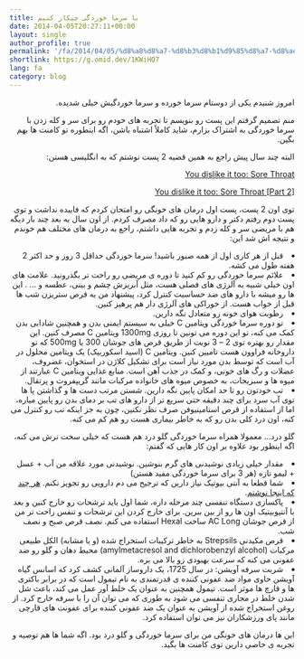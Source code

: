 ```yaml
---
title: با سرما خوردگی چیکار کنیم
date: 2014-04-05T20:27:11+00:00
layout: single
author_profile: true
permalink: '/fa/2014/04/05/%d8%a8%d8%a7-%d8%b3%d8%b1%d9%85%d8%a7-%d8%ae%d9%88%d8%b1%d8%af%da%af%db%8c-%da%86%db%8c%da%a9%d8%a7%d8%b1-%da%a9%d9%86%db%8c%d9%85/'
shortlink: https://g.omid.dev/1KWiHQ7
lang: fa
category: blog
---
```

<p dir="rtl">
  امروز شنیدم یکی از دوستام سرما خورده و سرما خوردگیش خیلی شدیده.
</p>

<p dir="rtl">
  منم تصمیم گرفتم این پست رو بنویسم تا تجربه های خودم رو برای سر و کله زدن با سرما خوردگی به اشتراک بزارم، شاید کاملاً اشتباه باشن، اگه اینطوره تو کامنت ها بهم بگین.
</p>

<p dir="rtl">
  البته چند سال پیش راجع به همین قضیه 2 پست نوشتم که به انگلیسی هستن:
</p>

<p dir="rtl">
  <a title="You dislike it too: Sore Throat" href="/2012/01/12/you-dislike-it-too-sore-throat/" target="_blank">You dislike it too: Sore Throat</a>
</p>

<p dir="rtl">
  <a title="You dislike it too: Sore Throat [Part 2]" href="/2012/01/18/you-dislike-it-too-sore-throat-part-2/" target="_blank">You dislike it too: Sore Throat [Part 2]</a>
</p>

<p dir="rtl">
  توی اون 2 پست، پست اول درمان های خونگی رو امتحان کردم که فاییده نداشت و توی پست دوم رفتم دکتر و دارو هایی رو که داد مصرف کردم. از اون سال به بعد چند بار دیگه هم با مریضی سر و کله زدم و تجربه هایی داشتم، راجع به درمان های مختلف هم خوندم و نتیجه اش شد این:
</p>

<li dir="rtl" style="text-align: right;">
  قبل از هر کاری اول از همه صبور باشید! سرما خوردگی حداقل 3 روز و حد اکثر 2 هفته طول می کشه.
</li>
<li dir="rtl" style="text-align: right;">
  علائم سرما خوردگی رو کم کنید تا دوره ی مریضی رو راحت تر بگذرونید. علامت های اون خیلی شبیه به آلرژی های فصلی هست، مثل آبریزش چشم و بینی، عطسه و &#8230; . این ها رو میشه با دارو های ضد حساسیت کنترل کرد، پیشنهاد من یه قرص ستریزن شب ها قبل از خواب هست. از خوراکی های آلرژی دار هم پرهیز کنین.
</li>
<li dir="rtl" style="text-align: right;">
  رطوبت هوای خونه رو متعادل نگه دارین.
</li>
<li dir="rtl" style="text-align: right;">
  تو دوره سرما خوردگی ویتامین C خیلی به سیستم ایمنی بدن و همچنین شادابی بدن کمک می کنه، تو این دوره می تونین تا روزی 1300mg ویتامین C مصرف کنین. این مقدار رو بهتره توی 2 &#8211; 3 نوبت از طریق قرص های جوشان 300 یا 500mg که تو داروخانه فراوون هست تامیین کنین. <span id="result_box" lang="fa"><span class="hps">ویتامین</span> <span class="hps">C</span> <span class="hps atn">(</span><span>اسید اسکوربیک</span><span>)</span> <span class="hps">یک ویتامین محلول در</span> <span class="hps">آب است که</span> <span class="hps">توسط بدن</span> <span class="hps">مورد نیاز است</span> <span class="hps">برای تشکیل</span> <span class="hps">کلاژن</span> <span class="hps">در</span> <span class="hps">استخوان</span><span>، غضروف</span><span>،</span> <span class="hps">عضلات</span> <span class="hps">و</span> <span class="hps">رگ های خونی</span><span>،</span> <span class="hps">و</span> <span class="hps">کمک</span> <span class="hps">در</span> <span class="hps">جذب آهن</span> <span class="hps">است</span><span>.</span> <span class="hps">منابع</span> <span class="hps">غذایی</span> <span class="hps">ویتامین</span> <span class="hps">C</span> <span class="hps">عبارتند از</span> <span class="hps">میوه ها و سبزیجات</span><span>، به خصوص</span> <span class="hps">میوه های خانواده مرکبات</span> <span class="hps">مانند گریپفروت و پرتقال</span><span>.</span></span>
</li>
<li dir="rtl" style="text-align: right;">
  تب خودتون رو تا حد امکان پایین نگه دارین. شستن مرتب دست ها و گذاشتن پا ها توی آب سرد برای چند دقیقه حتی سریع تر از دارو های تب بر دمای بدن رو پایین میاره، اما از استفاده از قرص استامینیوفن صرف نظر نکنین، چون به جز اینکه تب رو کنترل می کنه، اون درد کلی بدن رو که به خاطر بیماری هست رو هم کم می کنه.
</li>

<p dir="rtl">
  گلو درد&#8230; معمولا همراه سرما خوردگی گلو درد هم هست که خیلی سخت ترش می کنه، اگه اینطور بود علاوه بر اون کار هایی که گفتم:
</p>

<li dir="rtl" style="text-align: right;">
  مقدار خیلی زیادی نوشیدنی های گرم بنوشین. نوشیدنی مورد علاقه من آب + عسل + لیمو تازه (هر 3 برای سرما خوردگی مفید هستن)
</li>
<li dir="rtl" style="text-align: right;">
  شما قطعا به آنتی بیوتیک نیاز دارین که ترجیح می دم دارویی رو تجویز نکنم. <a href="/2012/01/18/you-dislike-it-too-sore-throat-part-2/" target="_blank">هر چند که اینجا نوشتم</a>.
</li>
<li dir="rtl" style="text-align: right;">
  پاکسازی دستگاه تنفسی چند مرحله داره، شما اول باید ترشحات رو خارج کنین و بعد با آنتیوبیتیک اون ها رو از بین ببرین. برای خارج کردن این ترشحات و تنفس راحت تر من از قرص جوشان AC Long ساخت Hexal استفاده می کنم. نصف قرص صبح و نصف شب.
</li>
<li dir="rtl" style="text-align: right;">
  قرص مکیدنی Strepsils به خاطر ترکیبات استخراج شده (و یا مشابه) الکل طبیعی مرکبات (amylmetacresol and dichlorobenzyl alcohol) محیط دهان و گلو رو ضد عفونی می کنه که سرعت بهبودی رو بالا می بره.
</li>
<li dir="rtl" style="text-align: right;">
  شربت سرفه آویشن: در سال 1725، یک داروساز آلمانی کشف کرد که اسانس گیاه آویشن حاوی مواد ضد عفونی کننده ی قدرتمندی به نام تیمول است که در برابر باکتری ها و قارچ ها موثر است. تیمول همچنین به عنوان یک خلط آور عمل می کند، باعث شل شدن خلط در مجاری تنفسی می شود به طوری که می توان آن را با سرفه خارج کرد. از روغن استخراج شده از آویشن به عنوان یک ضد عفونی کننده برای عفونت های قارچی مانند پای ورزشکاران نیز می توان استفاده کرد.
</li>

<p dir="rtl" style="text-align: right;">
  این ها درمان های خونگی من برای سرما خوردگی و گلو درد بود. اگه شما ها هم توصیه و تجربه ی خاصی دارین توی کامنت ها بگید.
</p>